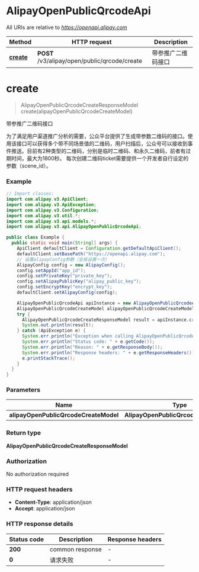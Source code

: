 # AlipayOpenPublicQrcodeApi

All URIs are relative to *https://openapi.alipay.com*

| Method | HTTP request | Description |
|------------- | ------------- | -------------|
| [**create**](AlipayOpenPublicQrcodeApi.md#create) | **POST** /v3/alipay/open/public/qrcode/create | 带参推广二维码接口 |


<a name="create"></a>
# **create**
> AlipayOpenPublicQrcodeCreateResponseModel create(alipayOpenPublicQrcodeCreateModel)

带参推广二维码接口

为了满足用户渠道推广分析的需要，公众平台提供了生成带参数二维码的接口。使用该接口可以获得多个带不同场景值的二维码，用户扫描后，公众号可以接收到事件推送。目前有2种类型的二维码，分别是临时二维码、和永久二维码，前者有过期时间，最大为1800秒。 每次创建二维码ticket需要提供一个开发者自行设定的参数（scene_id）。

### Example
```java
// Import classes:
import com.alipay.v3.ApiClient;
import com.alipay.v3.ApiException;
import com.alipay.v3.Configuration;
import com.alipay.v3.util.*;
import com.alipay.v3.api.models.*;
import com.alipay.v3.api.AlipayOpenPublicQrcodeApi;

public class Example {
  public static void main(String[] args) {
    ApiClient defaultClient = Configuration.getDefaultApiClient();
    defaultClient.setBasePath("https://openapi.alipay.com");
    // 设置alipayConfig参数（全局设置一次）
    AlipayConfig config = new AlipayConfig();
    config.setAppId("app_id");
    config.setPrivateKey("private_key");
    config.setAlipayPublicKey("alipay_public_key");
    config.setEncryptKey("encrypt_key");
    defaultClient.setAlipayConfig(config);

    AlipayOpenPublicQrcodeApi apiInstance = new AlipayOpenPublicQrcodeApi(defaultClient);
    AlipayOpenPublicQrcodeCreateModel alipayOpenPublicQrcodeCreateModel = new AlipayOpenPublicQrcodeCreateModel(); // AlipayOpenPublicQrcodeCreateModel | 
    try {
      AlipayOpenPublicQrcodeCreateResponseModel result = apiInstance.create(alipayOpenPublicQrcodeCreateModel);
      System.out.println(result);
    } catch (ApiException e) {
      System.err.println("Exception when calling AlipayOpenPublicQrcodeApi#create");
      System.err.println("Status code: " + e.getCode());
      System.err.println("Reason: " + e.getResponseBody());
      System.err.println("Response headers: " + e.getResponseHeaders());
      e.printStackTrace();
    }
  }
}
```

### Parameters

| Name | Type | Description  | Notes |
|------------- | ------------- | ------------- | -------------|
| **alipayOpenPublicQrcodeCreateModel** | **AlipayOpenPublicQrcodeCreateModel**|  | [optional] |

### Return type

**AlipayOpenPublicQrcodeCreateResponseModel**

### Authorization

No authorization required

### HTTP request headers

 - **Content-Type**: application/json
 - **Accept**: application/json

### HTTP response details
| Status code | Description | Response headers |
|-------------|-------------|------------------|
| **200** | common response |  -  |
| **0** | 请求失败 |  -  |

